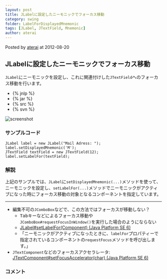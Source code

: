 ```yaml
---
layout: post
title: JLabelに設定したニーモニックでフォーカス移動
category: swing
folder: LabelForDisplayedMnemonic
tags: [JLabel, JTextField, Mnemonic]
author: aterai
---
```


Posted by [aterai](http://terai.xrea.jp/aterai.html) at 2012-08-20

## JLabelに設定したニーモニックでフォーカス移動
`JLabel`にニーモニックを設定し、これに関連付けした`JTextField`へのフォーカス移動を行います。

- {% jnlp %}
- {% jar %}
- {% src %}
- {% svn %}

<!-- dummy comment line for breaking list -->

![screenshot](https://lh4.googleusercontent.com/-c8oDt2QGtY0/UDHQKTuRMGI/AAAAAAAABRQ/dzH-cDi9lEw/s800/LabelForDisplayedMnemonic.png)

### サンプルコード
<pre class="prettyprint"><code>JLabel label = new JLabel("Mail Adress: ");
label.setDisplayedMnemonic('M');
JTextField textField = new JTextField(12);
label.setLabelFor(textField);
</code></pre>

### 解説
上記のサンプルでは、`JLabel`に`setDisplayedMnemonic(...)`メソッドを使って、ニーモニックを設定し、`setLabelFor(...)`メソッドでニーモニックがアクティブになった時にフォーカス移動の対象となるコンポーネントを指定しています。

- - - -
- 編集不可の`JComboBox`などで、この方法ではフォーカスが移動しない？
    - <kbd>Tab</kbd>キーなどによるフォーカス移動や`JComboBox#requestFocusInWindow()`を実行した場合のようにならない
    - [JLabel#setLabelFor(Component) (Java Platform SE 6)](http://docs.oracle.com/javase/jp/6/api/javax/swing/JLabel.html#setLabelFor%28java.awt.Component%29)
    - 「ニーモニックがアクティブになったときに、`labelFor`プロパティーで指定されているコンポーネントの`requestFocus`メソッドを呼び出します。」
- `JTextComponent`などのフォーカスアクセラレータ: [JTextComponent#setFocusAccelerator(char) (Java Platform SE 6)](http://docs.oracle.com/javase/jp/6/api/javax/swing/text/JTextComponent.html#setFocusAccelerator%28char%29)

<!-- dummy comment line for breaking list -->

### コメント
